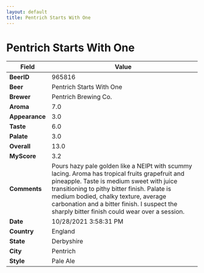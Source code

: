 ```yaml
---
layout: default
title: Pentrich Starts With One
---
```


# Pentrich Starts With One

| Field         | Value     |
|---------------|-----------|
| **BeerID** | 965816 |
| **Beer** | Pentrich Starts With One |
| **Brewer** | Pentrich Brewing Co. |
| **Aroma** | 7.0 |
| **Appearance** | 3.0 |
| **Taste** | 6.0 |
| **Palate** | 3.0 |
| **Overall** | 13.0 |
| **MyScore** | 3.2 |
| **Comments** | Pours hazy pale golden like a NEIPt with scummy lacing. Aroma has tropical fruits grapefruit and pineapple.  Taste is medium sweet with juice transitioning to pithy bitter finish. Palate is medium bodied, chalky texture, average carbonation and a bitter finish. I suspect the sharply bitter finish could wear over a session.  |
| **Date** | 10/28/2021 3:58:31 PM |
| **Country** | England |
| **State** | Derbyshire |
| **City** | Pentrich |
| **Style** | Pale Ale |
